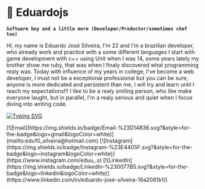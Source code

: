 # 🧙 Eduardojs

**` Software boy and a little more (Developer/Productor/sometimes chef too) `**


Hi, my name is Eduardo José Silveira, I'm 22 and I'm a brazilian developer, who already work and practice with a some different languages
I start with game development with c++ using Unit when I was 14, some years lately my brother show me ruby, that was when I finaly
discovered what programming realy was. Today with influence of my years in college, I've become a web developer, I must not be a exceptional
professional but you can be sure, anyone is more dedicated and persistent than me, I will try and learn until I 
reach my expectations!!! I like to be a realy smiling person, who like make everyone laught, but in parallel, I'm a realy serious and quiet
when I focus diving into writing code.

<a href="https://git.io/typing-svg"><img src="https://readme-typing-svg.demolab.com?font=Kode+Mono&duration=3500&pause=2000&random=false&width=435&lines=Laravel+and+vue.js+dev+!!" alt="Typing SVG" /></a>


<p align='left'>
    [![Email](https://img.shields.io/badge/Email-%23D14836.svg?&style=for-the-badge&logo=gmail&logoColor=white)](mailto:edu10_silveira@hotmail.com)
    [![Instagram](https://img.shields.io/badge/Instagram-%23E4405F.svg?&style=for-the-badge&logo=instagram&logoColor=white)](https://www.instagram.com/eduu_.s)
    [![LinkedIn](https://img.shields.io/badge/LinkedIn-%230077B5.svg?&style=for-the-badge&logo=linkedin&logoColor=white)](https://www.linkedin.com/in/eduardo-josé-silveira-16a2081b1/)
</p>
